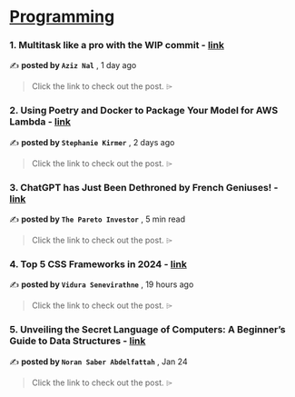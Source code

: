 
<h1><a href=https://medium.com/tag/programming/recommended target="_blank" rel="noopener noreferrer">Programming</a></h1>
<h3>1. Multitask like a pro with the WIP commit - <a href=https://medium.com/itnext/multitask-like-a-pro-with-the-wip-commit-2f4d40ca0192?source=tag_recommended_feed---------0-84----------programming----------a89215f7_bfd1_42c2_906c_678909709e45------- target="_blank" rel="noopener noreferrer">link</a></h3>

✍️ **posted by `Aziz Nal`** <date> , 1 day ago</date>

<blockquote>Click the link to check out the post. ⌲</blockquote>

<h3>2. Using Poetry and Docker to Package Your Model for AWS Lambda - <a href=https://medium.com/towards-data-science/using-poetry-and-docker-to-package-your-model-for-aws-lambda-cd6d448eb88f?source=tag_recommended_feed---------1-107----------programming----------a89215f7_bfd1_42c2_906c_678909709e45------- target="_blank" rel="noopener noreferrer">link</a></h3>

✍️ **posted by `Stephanie Kirmer`** <date> , 2 days ago</date>

<blockquote>Click the link to check out the post. ⌲</blockquote>

<h3>3. ChatGPT has Just Been Dethroned by French Geniuses! - <a href=https://medium.com/@pareto_investor/chatgpt-has-just-been-dethroned-by-french-geniuses-bcee41843775?source=tag_recommended_feed---------2-85----------programming----------a89215f7_bfd1_42c2_906c_678909709e45------- target="_blank" rel="noopener noreferrer">link</a></h3>

✍️ **posted by `The Pareto Investor`** <date> , 5 min read</date>

<blockquote>Click the link to check out the post. ⌲</blockquote>

<h3>4. Top 5 CSS Frameworks in 2024 - <a href=https://medium.com/bitsrc/top-5-css-frameworks-in-2024-83f6f9ba9ee7?source=tag_recommended_feed---------3-84----------programming----------a89215f7_bfd1_42c2_906c_678909709e45------- target="_blank" rel="noopener noreferrer">link</a></h3>

✍️ **posted by `Vidura Senevirathne`** <date> , 19 hours ago</date>

<blockquote>Click the link to check out the post. ⌲</blockquote>

<h3>5. Unveiling the Secret Language of Computers: A Beginner’s Guide to Data Structures - <a href=https://medium.com/@noransaber685/unveiling-the-secret-language-of-computers-a-beginners-guide-to-data-structures-31d5aef80d4a?source=tag_recommended_feed---------4-107----------programming----------a89215f7_bfd1_42c2_906c_678909709e45------- target="_blank" rel="noopener noreferrer">link</a></h3>

✍️ **posted by `Noran Saber Abdelfattah`** <date> , Jan 24</date>

<blockquote>Click the link to check out the post. ⌲</blockquote>

